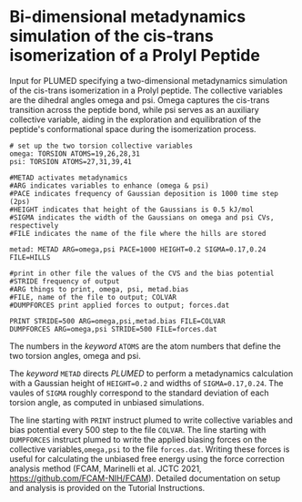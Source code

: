 # Bi-dimensional metadynamics simulation of the cis-trans isomerization of a Prolyl Peptide

Input for PLUMED specifying a two-dimensional metadynamics simulation of the cis-trans isomerization in a Prolyl peptide. The collective variables are the dihedral angles omega and psi. Omega captures the cis-trans transition across the peptide bond, while psi serves as an auxiliary collective variable, aiding in the exploration and equilibration of the peptide's conformational space during the isomerization process.

```plumed
# set up the two torsion collective variables
omega: TORSION ATOMS=19,26,28,31
psi: TORSION ATOMS=27,31,39,41

#METAD activates metadynamics
#ARG indicates variables to enhance (omega & psi)
#PACE indicates frequency of Gaussian deposition is 1000 time step (2ps)
#HEIGHT indicates that height of the Gaussians is 0.5 kJ/mol
#SIGMA indicates the width of the Gaussians on omega and psi CVs, respectively
#FILE indicates the name of the file where the hills are stored

metad: METAD ARG=omega,psi PACE=1000 HEIGHT=0.2 SIGMA=0.17,0.24 FILE=HILLS

#print in other file the values of the CVS and the bias potential
#STRIDE frequency of output
#ARG things to print, omega, psi, metad.bias
#FILE, name of the file to output; COLVAR
#DUMPFORCES print applied forces to output; forces.dat

PRINT STRIDE=500 ARG=omega,psi,metad.bias FILE=COLVAR
DUMPFORCES ARG=omega,psi STRIDE=500 FILE=forces.dat
```
The numbers in the *keyword* ```ATOMS``` are the atom numbers that define the two torsion angles, omega and psi.

The *keyword* ```METAD``` directs *PLUMED* to perform a metadynamics calculation with a Gaussian height of ```HEIGHT=0.2``` and widths of ```SIGMA=0.17,0.24```. The vaules of ```SIGMA``` roughly correspond to the standard deviation of each torsion angle, as computed in unbiased simulations.

The line starting with ```PRINT``` instruct plumed to write collective variables and bias potential every 500 step to the file ```COLVAR```.
The line starting with ```DUMPFORCES``` instruct plumed to write the applied biasing forces on the collective variables,```omega,psi``` to the file ```forces.dat```. Writing these forces is useful for calculating the unbiased free energy using the force correction analysis method (FCAM, Marinelli et al. JCTC 2021, https://github.com/FCAM-NIH/FCAM). Detailed documentation on setup and analysis is provided on the Tutorial Instructions. 

